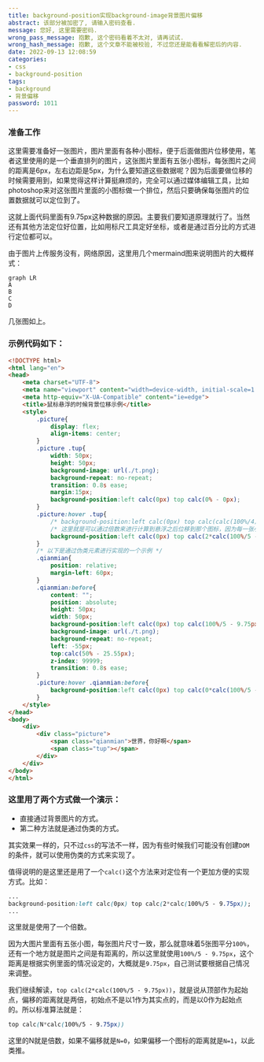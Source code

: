 ```yaml
---
title: background-position实现background-image背景图片偏移
abstract: 该部分被加密了, 请输入密码查看.
message: 您好, 这里需要密码.
wrong_pass_message: 抱歉, 这个密码看着不太对, 请再试试.
wrong_hash_message: 抱歉, 这个文章不能被校验, 不过您还是能看看解密后的内容.
date: 2022-09-13 12:08:59
categories:
- css
- background-position
tags:
- background
- 背景偏移
password: 1011
---
```




### 准备工作

这里需要准备好一张图片，图片里面有各种小图标，便于后面做图片位移使用，笔者这里使用的是一个垂直排列的图片，这张图片里面有五张小图标，每张图片之间的距离是6px，左右边距是5px，为什么要知道这些数据呢？因为后面要做位移的时候需要用到，如果觉得这样计算挺麻烦的，完全可以通过媒体编辑工具，比如photoshop来对这张图片里面的小图标做一个排位，然后只要确保每张图片的位置数据就可以定位到了。

这就上面代码里面有9.75px这种数据的原因。主要我们要知道原理就行了。当然还有其他方法定位好位置，比如用标尺工具定好坐标，或者是通过百分比的方式进行定位都可以。

由于图片上传服务没有，网络原因，这里用几个mermaind图来说明图片的大概样式：

```mermaid
graph LR
A
B
C
D
```

几张图如上。

### 示例代码如下：

```html
<!DOCTYPE html>
<html lang="en">
<head>
    <meta charset="UTF-8">
    <meta name="viewport" content="width=device-width, initial-scale=1.0">
    <meta http-equiv="X-UA-Compatible" content="ie=edge">
    <title>鼠标悬浮的时候背景位移示例</title>
    <style>
		.picture{
			display: flex;
			align-items: center;
		}
		.picture .tup{
			width: 50px;
			height: 50px;
			background-image: url(./t.png);
			background-repeat: no-repeat;
			transition: 0.8s ease;
			margin:15px;
			background-position:left calc(0px) top calc(0% - 0px);
		}
		.picture:hover .tup{
			/* background-position:left calc(0px) top calc(calc(100%/4)); */
			/* 这里就是可以通过倍数来进行计算到悬浮之后位移到那个图标，因为每一张小图标的尺寸是一致的，如果 */
			background-position:left calc(0px) top calc(2*calc(100%/5 - 9.75px));
		}
		/* 以下是通过伪类元素进行实现的一个示例 */
		.qianmian{
			position: relative;
			margin-left: 60px;
		}
		.qianmian:before{
			content: "";
			position: absolute;
			height: 50px;
			width: 50px;
			background-position:left calc(0px) top calc(100%/5 - 9.75px);
			background-image: url(./t.png);
			background-repeat: no-repeat;
			left: -55px;
			top:calc(50% - 25.55px);
			z-index: 99999;
			transition: 0.8s ease;
		}
		.picture:hover .qianmian:before{
			background-position:left calc(0px) top calc(0*calc(100%/5 - 9.75px));
		}
    </style>
</head>
<body>
    <div>
		<div class="picture">
			<span class="qianmian">世界，你好啊</span>
			<span class="tup"></span>
		</div>
    </div>
</body>
</html>
```

### 这里用了两个方式做一个演示：

- 直接通过背景图片的方式。
- 第二种方法就是通过伪类的方式。

其实效果一样的，只不过`css`的写法不一样，因为有些时候我们可能没有创建`DOM`的条件，就可以使用伪类的方式来实现了。

值得说明的是这里还是用了一个`calc()`这个方法来对定位有一个更加方便的实现方式。比如：

```css
...
background-position:left calc(0px) top calc(2*calc(100%/5 - 9.75px));
...
```

这里就是使用了一个倍数。

因为大图片里面有五张小图，每张图片尺寸一致，那么就意味着5张图平分`100%`，还有一个地方就是图片之间是有距离的，所以这里就使用`100%/5 - 9.75px`，这个距离是根据实例里面的情况设定的，大概就是`9.75px`，自己测试要根据自己情况来调整。

我们继续解读，`top calc(2*calc(100%/5 - 9.75px))`，就是说从顶部作为起始点，偏移的距离就是两倍，初始点不是以1作为其实点的，而是以0作为起始点的。所以标准算法就是：

```css
top calc(N*calc(100%/5 - 9.75px))
```

这里的N就是倍数，如果不偏移就是`N=0`，如果偏移一个图标的距离就是`N=1`，以此类推。
